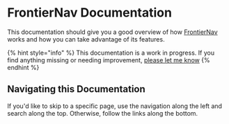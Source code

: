 # FrontierNav Documentation

This documentation should give you a good overview of how [FrontierNav](https://frontiernav.jahed.dev) works and how you can take advantage of its features.

{% hint style="info" %}
This documentation is a work in progress. If you find anything missing or needing improvement, [please let me know](https://github.com/frontiernav/feedback/issues)
{% endhint %}

## Navigating this Documentation

If you'd like to skip to a specific page, use the navigation along the left and search along the top. Otherwise, follow the links along the bottom.

